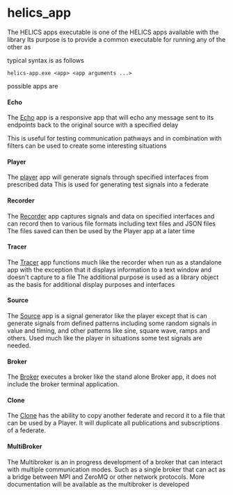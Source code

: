 helics_app
=======

The HELICS apps executable is one of the HELICS apps available with the library
Its purpose is to provide a common executable for running any of the other as

typical syntax is as follows

```
helics-app.exe <app> <app arguments ...>
```

possible apps are

#### Echo

The [Echo](Echo.html) app is a responsive app that will echo any message sent to its endpoints back to the original source with a specified delay

This is useful for testing communication pathways and in combination with filters can be used to create some interesting situations

#### Player

The [player](Player.html) app will generate signals through specified interfaces from prescribed data
This is used for generating test signals into a federate

#### Recorder

The [Recorder](Recorder.html) app captures signals and data on specified interfaces and can record then to various file formats including text files and JSON files
The files saved can then be used by the Player app at a later time

#### Tracer

The [Tracer](Tracer.html) app functions much like the recorder when run as a standalone app with the exception that it displays information to a text window and doesn't capture to a file
The additional purpose is used as a library object as the basis for additional display purposes and interfaces

#### Source

The [Source](Source.html) app is a signal generator like the player except that is can generate signals from defined patterns including some random signals in value and timing, and other patterns like sine, square wave, ramps
and others.  Used much like the player in situations some test signals are needed.

#### Broker

The [Broker](Broker.html) executes a broker like the stand alone Broker app, it does not include the broker terminal application.

#### Clone

The [Clone](Clone.html) has the ability to copy another federate and record it to a file that can be used by a Player.  It will duplicate all publications and subscriptions of a federate.  

#### MultiBroker

The Multibroker is an in progress development of a broker that can interact with multiple communication modes.  Such as a single broker that can act as a bridge between MPI and ZeroMQ or other network protocols.  More documentation will be available as the multibroker is developed
